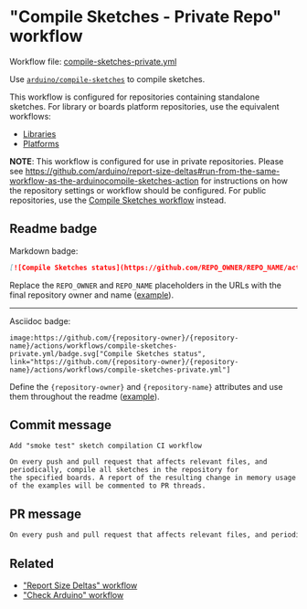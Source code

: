 # "Compile Sketches - Private Repo" workflow

Workflow file: [compile-sketches-private.yml](compile-sketches-private.yml)

Use [`arduino/compile-sketches`](https://github.com/arduino/compile-sketches) to compile sketches.

This workflow is configured for repositories containing standalone sketches. For library or boards platform repositories, use the equivalent workflows:

- [Libraries](compile-examples-private.md)
- [Platforms](compile-platform-examples-private.md)

**NOTE**: This workflow is configured for use in private repositories. Please see https://github.com/arduino/report-size-deltas#run-from-the-same-workflow-as-the-arduinocompile-sketches-action for instructions on how the repository settings or workflow should be configured. For public repositories, use the [Compile Sketches workflow](compile-sketches.md) instead.

## Readme badge

Markdown badge:

```markdown
[![Compile Sketches status](https://github.com/REPO_OWNER/REPO_NAME/actions/workflows/compile-sketches-private.yml/badge.svg)](https://github.com/REPO_OWNER/REPO_NAME/actions/workflows/compile-sketches-private.yml)
```

Replace the `REPO_OWNER` and `REPO_NAME` placeholders in the URLs with the final repository owner and name ([example](https://raw.githubusercontent.com/arduino-libraries/ArduinoIoTCloud/master/README.md)).

---

Asciidoc badge:

```adoc
image:https://github.com/{repository-owner}/{repository-name}/actions/workflows/compile-sketches-private.yml/badge.svg["Compile Sketches status", link="https://github.com/{repository-owner}/{repository-name}/actions/workflows/compile-sketches-private.yml"]
```

Define the `{repository-owner}` and `{repository-name}` attributes and use them throughout the readme ([example](https://raw.githubusercontent.com/arduino-libraries/WiFiNINA/master/README.adoc)).

## Commit message

```
Add "smoke test" sketch compilation CI workflow

On every push and pull request that affects relevant files, and periodically, compile all sketches in the repository for
the specified boards. A report of the resulting change in memory usage of the examples will be commented to PR threads.
```

## PR message

```markdown
On every push and pull request that affects relevant files, and periodically, use [the `arduino/compile-sketches` action](https://github.com/arduino/compile-sketches) to compile all sketches in the repository for the specified boards. [The `arduino/report-size-deltas` action](https://github.com/arduino/report-size-deltas) is used to comment a report of the resulting change in memory usage of the examples to the PR thread.
```

## Related

- ["Report Size Deltas" workflow](report-size-deltas.md)
- ["Check Arduino" workflow](check-arduino.md)
